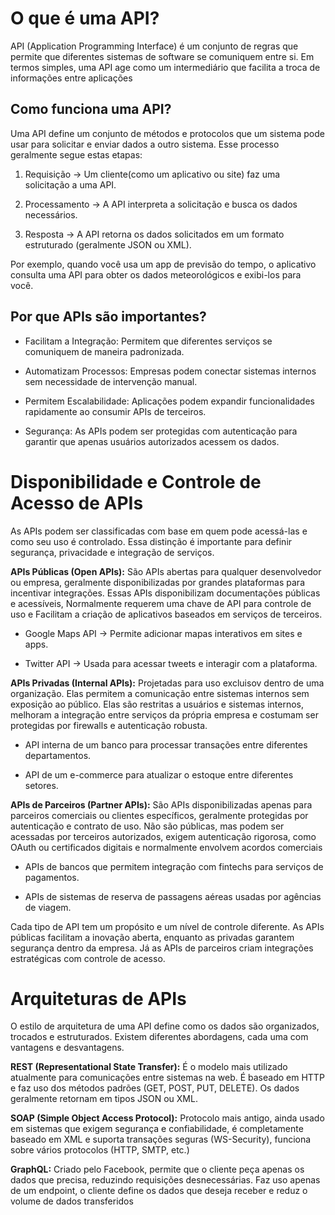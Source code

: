 # O que é uma API?

API (Application Programming Interface) é um conjunto de regras que permite que diferentes sistemas de software se comuniquem entre si. Em termos simples, uma API age como um intermediário que facilita a troca de informações entre aplicações

## Como funciona uma API?

Uma API define um conjunto de métodos e protocolos que um sistema pode usar para solicitar e enviar dados a outro sistema. Esse processo geralmente segue estas etapas:

1. Requisição -> Um cliente(como um aplicativo ou site) faz uma solicitação a uma API.

2. Processamento -> A API interpreta a solicitação e busca os dados necessários.

3. Resposta -> A API retorna os dados solicitados em um formato estruturado (geralmente JSON ou XML).

Por exemplo, quando você usa um app de previsão do tempo, o aplicativo consulta uma API para obter os dados meteorológicos e exibi-los para você.

## Por que APIs são importantes?

- Facilitam a Integração: Permitem que diferentes serviços se comuniquem de maneira padronizada.

- Automatizam Processos: Empresas podem conectar sistemas internos sem necessidade de intervenção manual.

- Permitem Escalabilidade: Aplicações podem expandir funcionalidades rapidamente ao consumir APIs de terceiros.

- Segurança: As APIs podem ser protegidas com autenticação para garantir que apenas usuários autorizados acessem os dados.

# Disponibilidade e Controle de Acesso de APIs

As APIs podem ser classificadas com base em quem pode acessá-las e como seu uso é controlado. Essa distinção é importante para definir segurança, privacidade e integração de serviços.

**APIs Públicas (Open APIs):** São APIs abertas para qualquer desenvolvedor ou empresa, geralmente disponibilizadas por grandes plataformas para incentivar integrações. Essas APIs disponibilizam documentações públicas e acessíveis, Normalmente requerem uma chave de API para controle de uso e Facilitam a criação de aplicativos baseados em serviços de terceiros.

- Google Maps API -> Permite adicionar mapas interativos em sites e apps.

- Twitter API -> Usada para acessar tweets e interagir com a plataforma.

**APIs Privadas (Internal APIs):** Projetadas para uso excluisov dentro de uma organização. Elas permitem a comunicação entre sistemas internos sem exposição ao público. Elas são restritas a usuários e sistemas internos, melhoram a integração entre serviços da própria empresa e costumam ser protegidas por firewalls e autenticação robusta.

- API interna de um banco para processar transações entre diferentes departamentos.

- API de um e-commerce para atualizar o estoque entre diferentes setores.

**APIs de Parceiros (Partner APIs):** São APIs disponibilizadas apenas para parceiros comerciais ou clientes específicos, geralmente protegidas por autenticação e contrato de uso. Não são públicas, mas podem ser acessadas por terceiros autorizados, exigem autenticação rigorosa, como OAuth ou certificados digitais e normalmente envolvem acordos comerciais

- APIs de bancos que permitem integração com fintechs para serviços de pagamentos.

- APIs de sistemas de reserva de passagens aéreas usadas por agências de viagem.

Cada tipo de API tem um propósito e um nível de controle diferente. As APIs públicas facilitam a inovação aberta, enquanto as privadas garantem segurança dentro da empresa. Já as APIs de parceiros criam integrações estratégicas com controle de acesso.

# Arquiteturas de APIs

O estilo de arquitetura de uma API define como os dados são organizados, trocados e estruturados. Existem diferentes abordagens, cada uma com vantagens e desvantagens.

**REST (Representational State Transfer):** É o modelo mais utilizado atualmente para comunicações entre sistemas na web. É baseado em HTTP e faz uso dos métodos padrões (GET, POST, PUT, DELETE). Os dados geralmente retornam em tipos JSON ou XML.

**SOAP (Simple Object Access Protocol):** Protocolo mais antigo, ainda usado em sistemas que exigem segurança e confiabilidade, é completamente baseado em XML e suporta transações seguras (WS-Security), funciona sobre vários protocolos (HTTP, SMTP, etc.)

**GraphQL:** Criado pelo Facebook, permite que o cliente peça apenas os dados que precisa, reduzindo requisições desnecessárias. Faz uso apenas de um endpoint, o cliente define os dados que deseja receber e reduz o volume de dados transferidos
